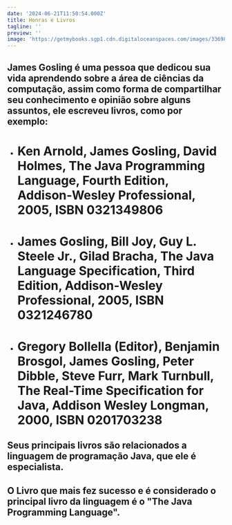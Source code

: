 ```yaml
---
date: '2024-06-21T11:50:54.000Z'
title: Honras e Livros
tagline: ''
preview: ''
image: 'https://getmybooks.sgp1.cdn.digitaloceanspaces.com/images/33698094_1.jpg'
---
```

## James Gosling é uma pessoa que dedicou sua vida aprendendo sobre a área de ciências da computação, assim como forma de compartilhar seu conhecimento e opinião sobre alguns assuntos, ele escreveu livros, como por exemplo: 
- # Ken Arnold, James Gosling, David Holmes, The Java Programming Language, Fourth Edition, Addison-Wesley Professional, 2005, ISBN 0321349806
- # James Gosling, Bill Joy, Guy L. Steele Jr., Gilad Bracha, The Java Language Specification, Third Edition, Addison-Wesley Professional, 2005, ISBN 0321246780
- # Gregory Bollella (Editor), Benjamin Brosgol, James Gosling, Peter Dibble, Steve Furr, Mark Turnbull, The Real-Time Specification for Java, Addison Wesley Longman, 2000, ISBN 0201703238

## Seus principais livros são relacionados a linguagem de programação Java, que ele é especialista.
## O Livro que mais fez sucesso e é considerado o principal livro da linguagem é o "The Java Programming Language".
